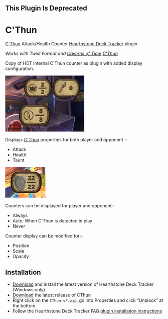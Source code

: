 ## This Plugin Is Deprecated

# C'Thun

[C'Thun](https://hearthstone.blizzard.com/en-gb/cards/38857-cthun) Attack/Health Counter [Hearthstone Deck Tracker](https://hsdecktracker.net/) plugin

*Works with Twist Format and [Caverns of Time](https://hearthstone.blizzard.com/en-gb/cards?set=caverns-of-time) [C'Thun](https://hearthstone.blizzard.com/en-gb/cards/102680-cthun)*

Copy of HDT internal C'Thun counter as plugin with added display configuration.

![Counter relative to HDT Spell/Jade counters](screenshots/cthun-relative-to-hdt-counters.png)

Displays [C'Thun](https://hearthstone.blizzard.com/en-gb/cards/38857-cthun) properties for both player and opponent :-

- Attack
- Health
- Taunt

![Counter with Taunt displayed](screenshots/cthun-22-22-taunt.png)

Counters can be displayed for player and opponent:-

- Always
- Auto: When C'Thun is detected in play
- Never

Counter display can be modified for:-

- Position
- Scale
- Opacity

## Installation

- [Download](https://hsreplay.net/downloads/) and install the latest version of Hearthstone Deck Tracker (Windows only)
- [Download](https://github.com/batstyx/CThun/releases/latest) the latest release of CThun
- Right click on the `CThun-v*.zip`, go into Properties and click “Unblock” at the bottom.
- Follow the Hearthstone Deck Tracker FAQ [plugin installation instructions](https://github.com/HearthSim/Hearthstone-Deck-Tracker/wiki/Available-Plugins)
